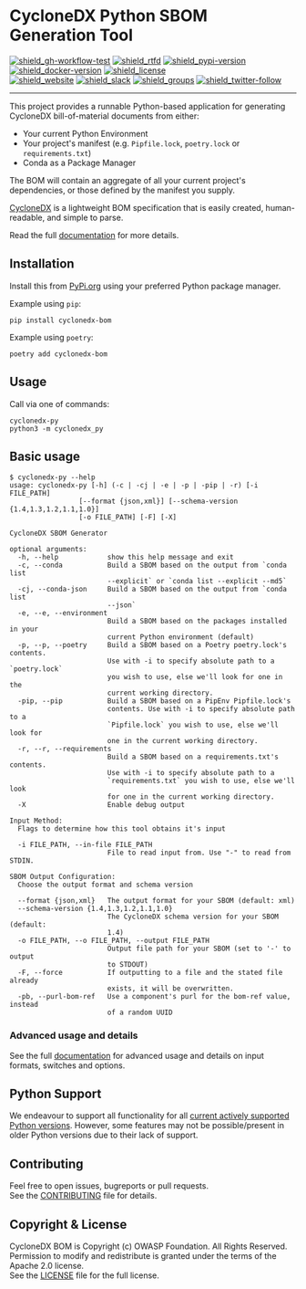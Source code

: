 # CycloneDX Python SBOM Generation Tool

[![shield_gh-workflow-test]][link_gh-workflow-test]
[![shield_rtfd]][link_rtfd]
[![shield_pypi-version]][link_pypi]
[![shield_docker-version]][link_docker]
[![shield_license]][license_file]  
[![shield_website]][link_website]
[![shield_slack]][link_slack]
[![shield_groups]][link_discussion]
[![shield_twitter-follow]][link_twitter]

----

This project provides a runnable Python-based application for generating CycloneDX bill-of-material documents from either:

* Your current Python Environment
* Your project's manifest (e.g. `Pipfile.lock`, `poetry.lock` or `requirements.txt`)
* Conda as a Package Manager

The BOM will contain an aggregate of all your current project's dependencies, or those defined by the manifest you supply.

[CycloneDX](https://cyclonedx.org/) is a lightweight BOM specification that is easily created, human-readable, and simple to parse.

Read the full [documentation][link_rtfd] for more details.

## Installation

Install this from [PyPi.org][link_pypi] using your preferred Python package manager.

Example using `pip`:

```shell
pip install cyclonedx-bom
```

Example using `poetry`:

```shell
poetry add cyclonedx-bom
```

## Usage

Call via one of commands:

```shell
cyclonedx-py
python3 -m cyclonedx_py
```

## Basic usage

```text
$ cyclonedx-py --help
usage: cyclonedx-py [-h] (-c | -cj | -e | -p | -pip | -r) [-i FILE_PATH]
                 [--format {json,xml}] [--schema-version {1.4,1.3,1.2,1.1,1.0}]
                 [-o FILE_PATH] [-F] [-X]

CycloneDX SBOM Generator

optional arguments:
  -h, --help            show this help message and exit
  -c, --conda           Build a SBOM based on the output from `conda list
                        --explicit` or `conda list --explicit --md5`
  -cj, --conda-json     Build a SBOM based on the output from `conda list
                        --json`
  -e, --e, --environment
                        Build a SBOM based on the packages installed in your
                        current Python environment (default)
  -p, --p, --poetry     Build a SBOM based on a Poetry poetry.lock's contents.
                        Use with -i to specify absolute path to a `poetry.lock`
                        you wish to use, else we'll look for one in the
                        current working directory.
  -pip, --pip           Build a SBOM based on a PipEnv Pipfile.lock's
                        contents. Use with -i to specify absolute path to a
                        `Pipfile.lock` you wish to use, else we'll look for
                        one in the current working directory.
  -r, --r, --requirements
                        Build a SBOM based on a requirements.txt's contents.
                        Use with -i to specify absolute path to a
                        `requirements.txt` you wish to use, else we'll look
                        for one in the current working directory.
  -X                    Enable debug output

Input Method:
  Flags to determine how this tool obtains it's input

  -i FILE_PATH, --in-file FILE_PATH
                        File to read input from. Use "-" to read from STDIN.

SBOM Output Configuration:
  Choose the output format and schema version

  --format {json,xml}   The output format for your SBOM (default: xml)
  --schema-version {1.4,1.3,1.2,1.1,1.0}
                        The CycloneDX schema version for your SBOM (default:
                        1.4)
  -o FILE_PATH, --o FILE_PATH, --output FILE_PATH
                        Output file path for your SBOM (set to '-' to output
                        to STDOUT)
  -F, --force           If outputting to a file and the stated file already
                        exists, it will be overwritten.
  -pb, --purl-bom-ref   Use a component's purl for the bom-ref value, instead
                        of a random UUID
```

### Advanced usage and details

See the full [documentation][link_rtfd] for advanced usage and details on input formats, switches and options.

## Python Support

We endeavour to support all functionality for all [current actively supported Python versions](https://www.python.org/downloads/).
However, some features may not be possible/present in older Python versions due to their lack of support.

## Contributing

Feel free to open issues, bugreports or pull requests.  
See the [CONTRIBUTING][contributing_file] file for details.

## Copyright & License

CycloneDX BOM is Copyright (c) OWASP Foundation. All Rights Reserved.  
Permission to modify and redistribute is granted under the terms of the Apache 2.0 license.  
See the [LICENSE][license_file] file for the full license.

[license_file]: https://github.com/CycloneDX/cyclonedx-python/blob/master/LICENSE
[contributing_file]: https://github.com/CycloneDX/cyclonedx-python/blob/master/CONTRIBUTING.md
[link_rtfd]: https://cyclonedx-bom-tool.readthedocs.io/

[shield_gh-workflow-test]: https://img.shields.io/github/actions/workflow/status/CycloneDX/cyclonedx-python/python.yml?branch=master&logo=GitHub&logoColor=white "build"
[shield_rtfd]: https://img.shields.io/readthedocs/cyclonedx-bom-tool?logo=readthedocs&logoColor=white
[shield_pypi-version]: https://img.shields.io/pypi/v/cyclonedx-bom?logo=Python&logoColor=white&label=PyPI "PyPI"
[shield_docker-version]: https://img.shields.io/docker/v/cyclonedx/cyclonedx-python?logo=docker&logoColor=white&label=docker "docker"
[shield_license]: https://img.shields.io/github/license/CycloneDX/cyclonedx-python?logo=open%20source%20initiative&logoColor=white "license"
[shield_website]: https://img.shields.io/badge/https://-cyclonedx.org-blue.svg "homepage"
[shield_slack]: https://img.shields.io/badge/slack-join-blue?logo=Slack&logoColor=white "slack join"
[shield_groups]: https://img.shields.io/badge/discussion-groups.io-blue.svg "groups discussion"
[shield_twitter-follow]: https://img.shields.io/badge/Twitter-follow-blue?logo=Twitter&logoColor=white "twitter follow"
[link_gh-workflow-test]: https://github.com/CycloneDX/cyclonedx-python/actions/workflows/python.yml?query=branch%3Amaster
[link_pypi]: https://pypi.org/project/cyclonedx-bom/
[link_docker]: https://hub.docker.com/r/cyclonedx/cyclonedx-python
[link_website]: https://cyclonedx.org/
[link_slack]: https://cyclonedx.org/slack/invite
[link_discussion]: https://groups.io/g/CycloneDX
[link_twitter]: https://twitter.com/CycloneDX_Spec
